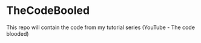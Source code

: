 # TheCodeBooled
This repo will contain the code from my tutorial series (YouTube - The code blooded)

